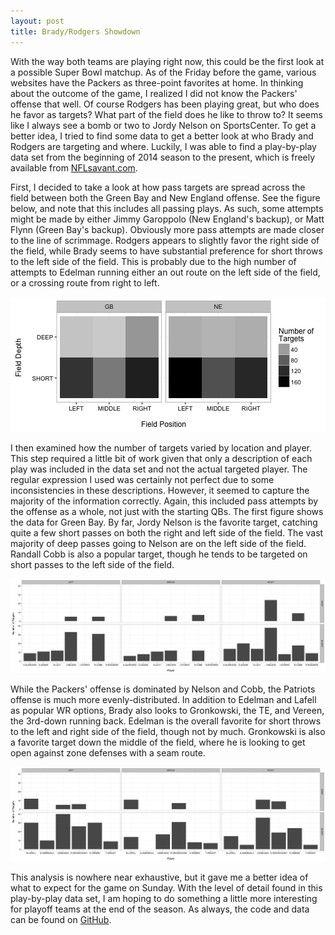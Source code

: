 ```yaml
---
layout: post
title: Brady/Rodgers Showdown
---
```


With the way both teams are playing right now, this could be the first look at a possible Super Bowl matchup. As of the Friday before the game, various websites have the Packers as three-point favorites at home. In thinking about the outcome of the game, I realized I did not know the Packers' offense that well. Of course Rodgers has been playing great, but who does he favor as targets? What part of the field does he like to throw to? It seems like I always see a bomb or two to Jordy Nelson on SportsCenter. To get a better idea, I tried to find some data to get a better look at who Brady and Rodgers are targeting and where. Luckily, I was able to find a play-by-play data set from the beginning of 2014 season to the present, which is freely available from [NFLsavant.com](http://nflsavant.com/about.php). 

First, I decided to take a look at how pass targets are spread across the field between both the Green Bay and New England offense. See the figure below, and note that this includes all passing plays. As such, some attempts might be made by either Jimmy Garoppolo (New England's backup), or Matt Flynn (Green Bay's backup). Obviously more pass attempts are made closer to the line of scrimmage. Rodgers appears to slightly favor the right side of the field, while Brady seems to have substantial preference for short throws to the left side of the field. This is probably due to the high number of attempts to Edelman running either an out route on the left side of the field, or a crossing route from right to left.




    
![center](/figs/2014-11-28-brady-vs-rodgers/unnamed-chunk-3-1.png)

I then examined how the number of targets varied by location and player. This step required a little bit of work given that only a description of each play was included in the data set and not the actual targeted player. The regular expression I used was certainly not perfect due to some inconsistencies in these descriptions. However, it seemed to capture the majority of the information correctly. Again, this included pass attempts by the offense as a whole, not just with the starting QBs. The first figure shows the data for Green Bay. By far, Jordy Nelson is the favorite target, catching quite a few short passes on both the right and left side of the field. The vast majority of deep passes going to Nelson are on the left side of the field. Randall Cobb is also a popular target, though he tends to be targeted on short passes to the left side of the field.



![center](/figs/2014-11-28-brady-vs-rodgers/unnamed-chunk-5-1.png)

While the Packers' offense is dominated by Nelson and Cobb, the Patriots offense is much more evenly-distributed. In addition to Edelman and Lafell as popular WR options, Brady also looks to Gronkowski, the TE, and Vereen, the 3rd-down running back. Edelman is the overall favorite for short throws to the left and right side of the field, though not by much. Gronkowski is also a favorite target down the middle of the field, where he is looking to get open against zone defenses with a seam route.  

![center](/figs/2014-11-28-brady-vs-rodgers/unnamed-chunk-6-1.png)

This analysis is nowhere near exhaustive, but it gave me a better idea of what to expect for the game on Sunday. With the level of detail found in this play-by-play data set, I am hoping to do something a little more interesting for playoff teams at the end of the season. As always, the code and data can be found on [GitHub](https://github.com/dpmartin42/dpmartin42.github.io).
